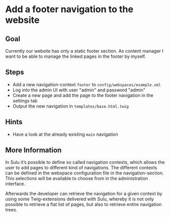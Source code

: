 Add a footer navigation to the website
======================================

Goal
----

Currently our website has only a static footer section. As content manager I want 
to be able to manage the linked pages in the footer by myself. 

Steps
-----

* Add a new navigation-context `footer` to `config/webspaces/example.xml`
* Log into the admin UI with user "admin" and password "admin"
* Create a new page and add the page to the footer navigation in the settings tab
* Output the new navigation in `templates/base.html.twig`

Hints
-----

* Have a look at the already existing `main` navigation

More Information
----------------

In Sulu it’s possible to define so called navigation contexts, which allows the user to add pages 
to different kind of navigations. The different contexts can be defined in the webspace configuration 
file in the navigation-section. This selections will be available to choose from in the administration interface. 

Afterwards the developer can retrieve the navigation for a given context by using some Twig-extensions 
delivered with Sulu, whereby it is not only possible to retrieve a flat list of pages, but also to retrieve 
entire navigation trees.
